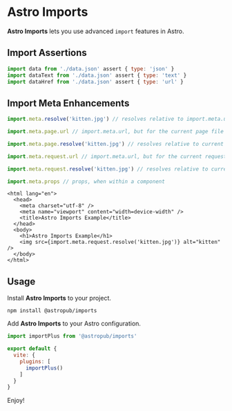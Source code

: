 # Astro Imports

**Astro Imports** lets you use advanced `import` features in Astro.

## Import Assertions

```js
import data from './data.json' assert { type: 'json' }
import dataText from './data.json' assert { type: 'text' }
import dataHref from './data.json' assert { type: 'url' }
```

## Import Meta Enhancements

```js
import.meta.resolve('kitten.jpg') // resolves relative to import.meta.url

import.meta.page.url // import.meta.url, but for the current page file

import.meta.page.resolve('kitten.jpg') // resolves relative to current page file

import.meta.request.url // import.meta.url, but for the current request

import.meta.request.resolve('kitten.jpg') // resolves relative to current request

import.meta.props // props, when within a component
```

```astro
<html lang="en">
  <head>
    <meta charset="utf-8" />
    <meta name="viewport" content="width=device-width" />
    <title>Astro Imports Example</title>
  </head>
  <body>
    <h1>Astro Imports Example</h1>
    <img src={import.meta.request.resolve('kitten.jpg')} alt="kitten" />
  </body>
</html>
```

## Usage

Install **Astro Imports** to your project.

```shell
npm install @astropub/imports
```

Add **Astro Imports** to your Astro configuration.

```js
import importPlus from '@astropub/imports'

export default {
  vite: {
    plugins: [
      importPlus()
    ]
  }
}
```

Enjoy!
